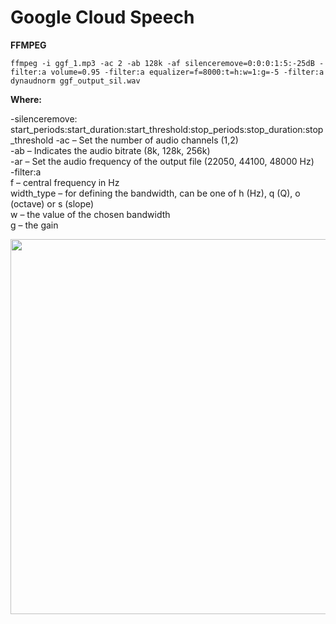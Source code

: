 # Google Cloud Speech

<b>FFMPEG</b>  

```
ffmpeg -i ggf_1.mp3 -ac 2 -ab 128k -af silenceremove=0:0:0:1:5:-25dB -filter:a volume=0.95 -filter:a equalizer=f=8000:t=h:w=1:g=-5 -filter:a dynaudnorm ggf_output_sil.wav
```
<b>Where:</b>  

-silenceremove: start_periods:start_duration:start_threshold:stop_periods:stop_duration:stop_threshold
-ac – Set the number of audio channels (1,2)  
-ab – Indicates the audio bitrate (8k, 128k, 256k)  
-ar – Set the audio frequency of the output file (22050, 44100, 48000 Hz)  
-filter:a  
f – central frequency in Hz  
width_type – for defining the bandwidth, can be one of h (Hz), q (Q), o (octave) or s (slope)  
w – the value of the chosen bandwidth  
g – the gain  

<img src=https://github.com/RubensZimbres/Repo-2019/blob/master/Google-Cloud-Speech/audio_ggf0.png width="865" height="600">
